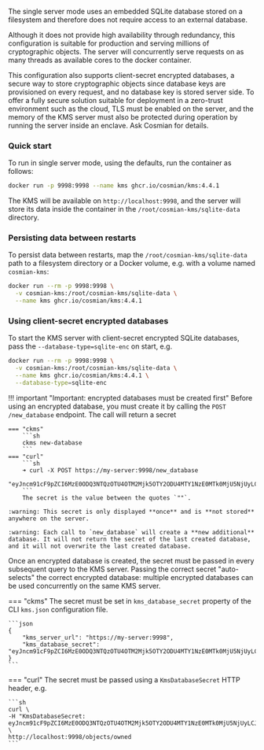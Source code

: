 
The single server mode uses an embedded SQLite database stored on a filesystem and therefore does not require access to an external database.

Although it does not provide high availability through redundancy, this configuration is suitable for production and serving millions of cryptographic objects.  The server will concurrently serve requests on as many threads as available cores to the docker container.

This configuration also supports client-secret encrypted databases, a secure way to store cryptographic objects since database keys are provisioned on every request, and no database key is stored server side. To offer a fully secure solution suitable for deployment in a zero-trust environment such as the cloud, TLS must be enabled on the server, and the memory of the KMS server must also be protected during operation by running the server inside an enclave. Ask Cosmian for details.

### Quick start

To run in single server mode, using the defaults, run the container as follows:

```sh
docker run -p 9998:9998 --name kms ghcr.io/cosmian/kms:4.4.1
```

The KMS will be available on `http://localhost:9998`, and the server will store its data inside the container in the `/root/cosmian-kms/sqlite-data` directory.

### Persisting data between restarts

To persist data between restarts, map the `/root/cosmian-kms/sqlite-data` path to a filesystem directory or a Docker volume, e.g. with a volume named `cosmian-kms`:

```sh
docker run --rm -p 9998:9998 \
  -v cosmian-kms:/root/cosmian-kms/sqlite-data \
  --name kms ghcr.io/cosmian/kms:4.4.1
```

### Using client-secret encrypted databases

To start the KMS server with client-secret encrypted SQLite databases, pass the `--database-type=sqlite-enc` on start, e.g.

```sh
docker run --rm -p 9998:9998 \
  -v cosmian-kms:/root/cosmian-kms/sqlite-data \
  --name kms ghcr.io/cosmian/kms:4.4.1 \
  --database-type=sqlite-enc
```

!!! important "Important: encrypted databases must be created first"
    Before using an encrypted database, you must create it by calling the `POST /new_database` endpoint. The call will return a secret

    === "ckms"
        ```sh
        ckms new-database
        ```
    === "curl"
        ```sh
        ➜ curl -X POST https://my-server:9998/new_database
        "eyJncm91cF9pZCI6MzE0ODQ3NTQzOTU4OTM2Mjk5OTY2ODU4MTY1NzE0MTk0MjU5NjUyLCJrZXkiOiIzZDAyNzg3YjUyZGY5OTYzNGNkOTVmM2QxODEyNDk4YTRiZWU1Nzc1NmM5NDI0NjdhZDI5ZTYxZjFmMmM0OWViIn0="%
        ```
        The secret is the value between the quotes `""`.

    :warning: This secret is only displayed **once** and is **not stored** anywhere on the server.

    :warning: Each call to `new_database` will create a **new additional** database. It will not return the secret of the last created database, and it will not overwrite the last created database.

Once an encrypted database is created, the secret must be passed in every subsequent query to the KMS server.
Passing the correct secret "auto-selects" the correct encrypted database: multiple encrypted databases can be used concurrently on the same KMS server.

=== "ckms"
    The secret must be set in `kms_database_secret` property of the CLI `kms.json` configuration file.

    ```json
    {
        "kms_server_url": "https://my-server:9998",
        "kms_database_secret": "eyJncm91cF9pZCI6MzE0ODQ3NTQzOTU4OTM2Mjk5OTY2ODU4MTY1NzE0MTk0MjU5NjUyLCJrZXkiOiIzZDAyNzg3YjUyZGY5OTYzNGNkOTVmM2QxODEyNDk4YTRiZWU1Nzc1NmM5NDI0NjdhZDI5ZTYxZjFmMmM0OWViIn0="
    }
    ```

=== "curl"
    The secret must be passed using a `KmsDatabaseSecret` HTTP header, e.g.

    ```sh
    curl \
    -H "KmsDatabaseSecret: eyJncm91cF9pZCI6MzE0ODQ3NTQzOTU4OTM2Mjk5OTY2ODU4MTY1NzE0MTk0MjU5NjUyLCJrZXkiOiIzZDAyNzg3YjUyZGY5OTYzNGNkOTVmM2QxODEyNDk4YTRiZWU1Nzc1NmM5NDI0NjdhZDI5ZTYxZjFmMmM0OWViIn0=" \
    http://localhost:9998/objects/owned
    ```
